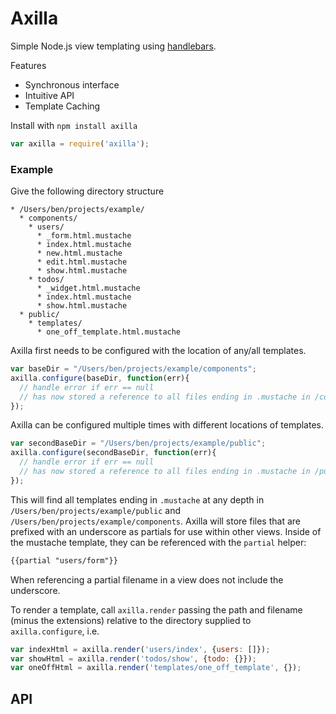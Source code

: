 # Axilla

Simple Node.js view templating using [handlebars](http://handlebarsjs.com/).

Features
  * Synchronous interface
  * Intuitive API
  * Template Caching

Install with `npm install axilla`

```javascript
var axilla = require('axilla');
```

### Example

Give the following directory structure
```
* /Users/ben/projects/example/
  * components/
    * users/
      * _form.html.mustache
      * index.html.mustache
      * new.html.mustache
      * edit.html.mustache
      * show.html.mustache
    * todos/
      * _widget.html.mustache
      * index.html.mustache
      * show.html.mustache
  * public/
    * templates/
      * one_off_template.html.mustache
```

Axilla first needs to be configured with the location of any/all templates.
```javascript
var baseDir = "/Users/ben/projects/example/components";
axilla.configure(baseDir, function(err){
  // handle error if err == null
  // has now stored a reference to all files ending in .mustache in /components
});
```

Axilla can be configured multiple times with different locations of templates.
```javascript
var secondBaseDir = "/Users/ben/projects/example/public";
axilla.configure(secondBaseDir, function(err){
  // handle error if err == null
  // has now stored a reference to all files ending in .mustache in /public
});
```

This will find all templates ending in `.mustache` at any depth in `/Users/ben/projects/example/public` and `/Users/ben/projects/example/components`. Axilla will store files that are prefixed with an underscore as partials for use within other views. Inside of the mustache template, they can be referenced with the `partial` helper:

```html
{{partial "users/form"}}
```

When referencing a partial filename in a view does not include the underscore.

To render a template, call `axilla.render` passing the path and filename (minus the extensions) relative to the directory supplied to `axilla.configure`, i.e.

```javascript
var indexHtml = axilla.render('users/index', {users: []});
var showHtml = axilla.render('todos/show', {todo: {}});
var oneOffHtml = axilla.render('templates/one_off_template', {});
```

## API


